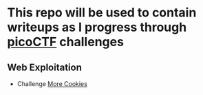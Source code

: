 # This repo will be used to contain writeups as I progress through [picoCTF](https://picoctf.org/) challenges

## Web Exploitation

* Challenge [More Cookies](./More%20Cookies/README.md)
